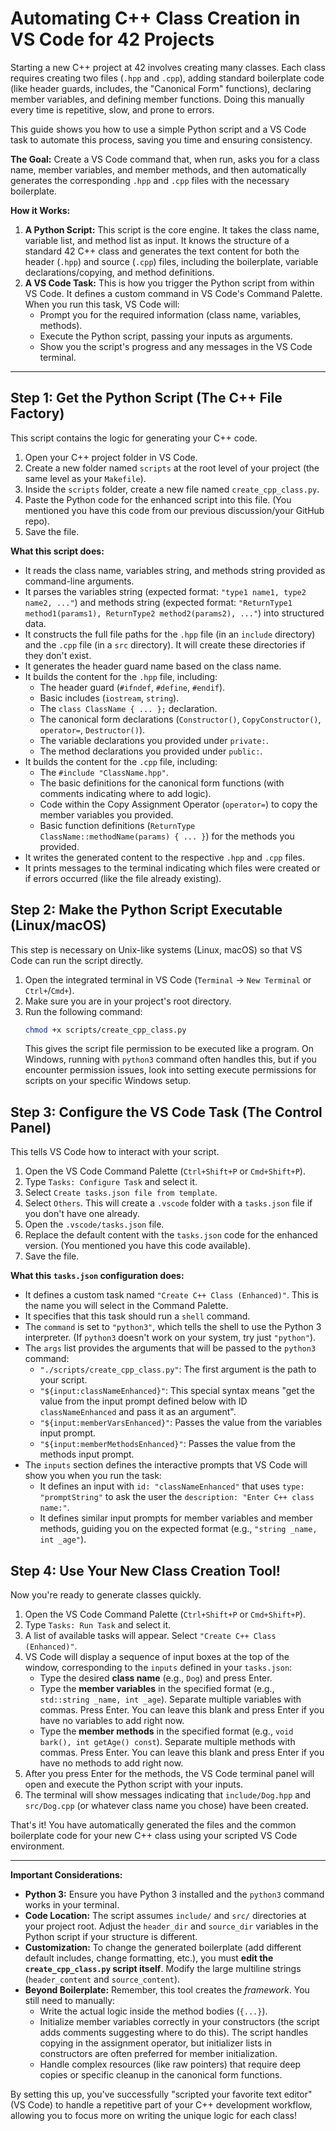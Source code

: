 
# Automating C++ Class Creation in VS Code for 42 Projects

Starting a new C++ project at 42 involves creating many classes. Each class requires creating two files (`.hpp` and `.cpp`), adding standard boilerplate code (like header guards, includes, the "Canonical Form" functions), declaring member variables, and defining member functions. Doing this manually every time is repetitive, slow, and prone to errors.

This guide shows you how to use a simple Python script and a VS Code task to automate this process, saving you time and ensuring consistency.

**The Goal:** Create a VS Code command that, when run, asks you for a class name, member variables, and member methods, and then automatically generates the corresponding `.hpp` and `.cpp` files with the necessary boilerplate.

**How it Works:**

1.  **A Python Script:** This script is the core engine. It takes the class name, variable list, and method list as input. It knows the structure of a standard 42 C++ class and generates the text content for both the header (`.hpp`) and source (`.cpp`) files, including the boilerplate, variable declarations/copying, and method definitions.
2.  **A VS Code Task:** This is how you trigger the Python script from within VS Code. It defines a custom command in VS Code's Command Palette. When you run this task, VS Code will:
    *   Prompt you for the required information (class name, variables, methods).
    *   Execute the Python script, passing your inputs as arguments.
    *   Show you the script's progress and any messages in the VS Code terminal.

---

## Step 1: Get the Python Script (The C++ File Factory)

This script contains the logic for generating your C++ code.

1.  Open your C++ project folder in VS Code.
2.  Create a new folder named `scripts` at the root level of your project (the same level as your `Makefile`).
3.  Inside the `scripts` folder, create a new file named `create_cpp_class.py`.
4.  Paste the Python code for the enhanced script into this file. (You mentioned you have this code from our previous discussion/your GitHub repo).
5.  Save the file.

**What this script does:**
*   It reads the class name, variables string, and methods string provided as command-line arguments.
*   It parses the variables string (expected format: `"type1 name1, type2 name2, ..."`) and methods string (expected format: `"ReturnType1 method1(params1), ReturnType2 method2(params2), ..."`) into structured data.
*   It constructs the full file paths for the `.hpp` file (in an `include` directory) and the `.cpp` file (in a `src` directory). It will create these directories if they don't exist.
*   It generates the header guard name based on the class name.
*   It builds the content for the `.hpp` file, including:
    *   The header guard (`#ifndef`, `#define`, `#endif`).
    *   Basic includes (`iostream`, `string`).
    *   The `class ClassName { ... };` declaration.
    *   The canonical form declarations (`Constructor()`, `CopyConstructor()`, `operator=`, `Destructor()`).
    *   The variable declarations you provided under `private:`.
    *   The method declarations you provided under `public:`.
*   It builds the content for the `.cpp` file, including:
    *   The `#include "ClassName.hpp"`.
    *   The basic definitions for the canonical form functions (with comments indicating where to add logic).
    *   Code within the Copy Assignment Operator (`operator=`) to copy the member variables you provided.
    *   Basic function definitions (`ReturnType ClassName::methodName(params) { ... }`) for the methods you provided.
*   It writes the generated content to the respective `.hpp` and `.cpp` files.
*   It prints messages to the terminal indicating which files were created or if errors occurred (like the file already existing).

## Step 2: Make the Python Script Executable (Linux/macOS)

This step is necessary on Unix-like systems (Linux, macOS) so that VS Code can run the script directly.

1.  Open the integrated terminal in VS Code (`Terminal` -> `New Terminal` or `Ctrl+`/`Cmd+`).
2.  Make sure you are in your project's root directory.
3.  Run the following command:
    ```bash
    chmod +x scripts/create_cpp_class.py
    ```
    This gives the script file permission to be executed like a program. On Windows, running with `python3` command often handles this, but if you encounter permission issues, look into setting execute permissions for scripts on your specific Windows setup.

## Step 3: Configure the VS Code Task (The Control Panel)

This tells VS Code how to interact with your script.

1.  Open the VS Code Command Palette (`Ctrl+Shift+P` or `Cmd+Shift+P`).
2.  Type `Tasks: Configure Task` and select it.
3.  Select `Create tasks.json file from template`.
4.  Select `Others`. This will create a `.vscode` folder with a `tasks.json` file if you don't have one already.
5.  Open the `.vscode/tasks.json` file.
6.  Replace the default content with the `tasks.json` code for the enhanced version. (You mentioned you have this code available).
7.  Save the file.

**What this `tasks.json` configuration does:**
*   It defines a custom task named `"Create C++ Class (Enhanced)"`. This is the name you will select in the Command Palette.
*   It specifies that this task should run a `shell` command.
*   The `command` is set to `"python3"`, which tells the shell to use the Python 3 interpreter. (If `python3` doesn't work on your system, try just `"python"`).
*   The `args` list provides the arguments that will be passed to the `python3` command:
    *   `"./scripts/create_cpp_class.py"`: The first argument is the path to your script.
    *   `"${input:classNameEnhanced}"`: This special syntax means "get the value from the input prompt defined below with ID `classNameEnhanced` and pass it as an argument".
    *   `"${input:memberVarsEnhanced}"`: Passes the value from the variables input prompt.
    *   `"${input:memberMethodsEnhanced}"`: Passes the value from the methods input prompt.
*   The `inputs` section defines the interactive prompts that VS Code will show you when you run the task:
    *   It defines an input with `id: "classNameEnhanced"` that uses `type: "promptString"` to ask the user the `description: "Enter C++ class name:"`.
    *   It defines similar input prompts for member variables and member methods, guiding you on the expected format (e.g., `"string _name, int _age"`).

## Step 4: Use Your New Class Creation Tool!

Now you're ready to generate classes quickly.

1.  Open the VS Code Command Palette (`Ctrl+Shift+P` or `Cmd+Shift+P`).
2.  Type `Tasks: Run Task` and select it.
3.  A list of available tasks will appear. Select `"Create C++ Class (Enhanced)"`.
4.  VS Code will display a sequence of input boxes at the top of the window, corresponding to the `inputs` defined in your `tasks.json`:
    *   Type the desired **class name** (e.g., `Dog`) and press Enter.
    *   Type the **member variables** in the specified format (e.g., `std::string _name, int _age`). Separate multiple variables with commas. Press Enter. You can leave this blank and press Enter if you have no variables to add right now.
    *   Type the **member methods** in the specified format (e.g., `void bark(), int getAge() const`). Separate multiple methods with commas. Press Enter. You can leave this blank and press Enter if you have no methods to add right now.
5.  After you press Enter for the methods, the VS Code terminal panel will open and execute the Python script with your inputs.
6.  The terminal will show messages indicating that `include/Dog.hpp` and `src/Dog.cpp` (or whatever class name you chose) have been created.

That's it! You have automatically generated the files and the common boilerplate code for your new C++ class using your scripted VS Code environment.

---

**Important Considerations:**

*   **Python 3:** Ensure you have Python 3 installed and the `python3` command works in your terminal.
*   **Code Location:** The script assumes `include/` and `src/` directories at your project root. Adjust the `header_dir` and `source_dir` variables in the Python script if your structure is different.
*   **Customization:** To change the generated boilerplate (add different default includes, change formatting, etc.), you must **edit the `create_cpp_class.py` script itself**. Modify the large multiline strings (`header_content` and `source_content`).
*   **Beyond Boilerplate:** Remember, this tool creates the *framework*. You still need to manually:
    *   Write the actual logic inside the method bodies (`{...}`).
    *   Initialize member variables correctly in your constructors (the script adds comments suggesting where to do this). The script handles copying in the assignment operator, but initializer lists in constructors are often preferred for member initialization.
    *   Handle complex resources (like raw pointers) that require deep copies or specific cleanup in the canonical form functions.

By setting this up, you've successfully "scripted your favorite text editor" (VS Code) to handle a repetitive part of your C++ development workflow, allowing you to focus more on writing the unique logic for each class!
